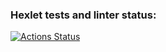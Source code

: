 ### Hexlet tests and linter status:
[![Actions Status](https://github.com/dangervladi4ek/frontend-project-46/actions/workflows/hexlet-check.yml/badge.svg)](https://github.com/dangervladi4ek/frontend-project-46/actions)